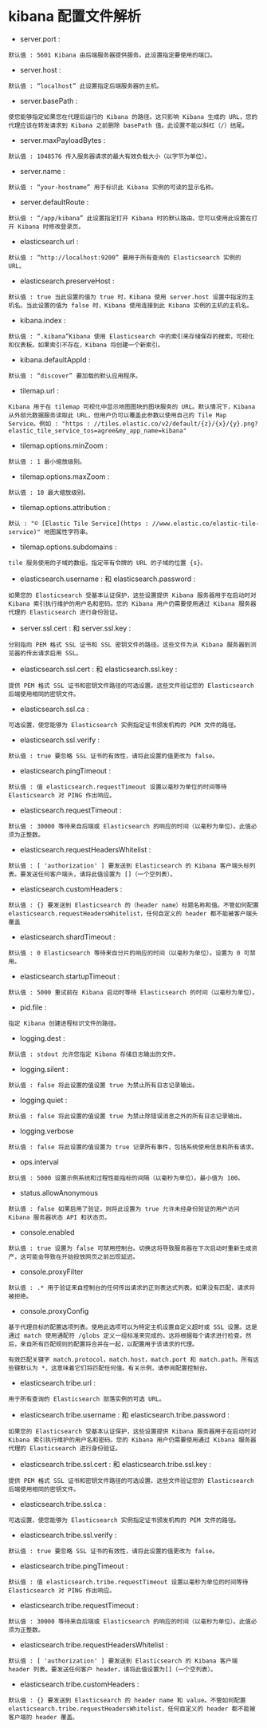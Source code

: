 kibana 配置文件解析
===
* server.port :
```
默认值 : 5601 Kibana 由后端服务器提供服务。此设置指定要使用的端口。
```
* server.host :
```
默认值 : “localhost” 此设置指定后端服务器的主机。
```
* server.basePath :
```
使您能够指定如果您在代理后运行的 Kibana 的路径。这只影响 Kibana 生成的 URL，您的代理应该在转发请求到 Kibana 之前删除 basePath 值。此设置不能以斜杠（/）结尾。
```
* server.maxPayloadBytes :
```
默认值 : 1048576 传入服务器请求的最大有效负载大小（以字节为单位）。
```
* server.name :
```
默认值 : “your-hostname” 用于标识此 Kibana 实例的可读的显示名称。
```
* server.defaultRoute :
```
默认值 : “/app/kibana” 此设置指定打开 Kibana 时的默认路由。您可以使用此设置在打开 Kibana 时修改登录页。
```
* elasticsearch.url :
```
默认值 : “http://localhost:9200” 要用于所有查询的 Elasticsearch 实例的 URL。
```
* elasticsearch.preserveHost :
```
默认值 : true 当此设置的值为 true 时，Kibana 使用 server.host 设置中指定的主机名。当此设置的值为 false 时，Kibana 使用连接到此 Kibana 实例的主机的主机名。
```
* kibana.index :
```
默认值 : “.kibana”Kibana 使用 Elasticsearch 中的索引来存储保存的搜索，可视化和仪表板。如果索引不存在，Kibana 将创建一个新索引。
```
* kibana.defaultAppId :
```
默认值 : “discover” 要加载的默认应用程序。
```
* tilemap.url :
```
Kibana 用于在 tilemap 可视化中显示地图图块的图块服务的 URL。默认情况下，Kibana 从外部元数据服务读取此 URL，但用户仍可以覆盖此参数以使用自己的 Tile Map Service。例如 : "https : //tiles.elastic.co/v2/default/{z}/{x}/{y}.png?elastic_tile_service_tos=agree&my_app_name=kibana"
```
* tilemap.options.minZoom :
```
默认值 : 1 最小缩放级别。
```
* tilemap.options.maxZoom :
```
默认值 : 10 最大缩放级别。
```
* tilemap.options.attribution :
```
默认 : "© [Elastic Tile Service](https : //www.elastic.co/elastic-tile-service)" 地图属性字符串。
```
* tilemap.options.subdomains :
```
tile 服务使用的子域的数组。指定带有令牌的 URL 的子域的位置 {s}。
```
* elasticsearch.username :  和 elasticsearch.password :
```
如果您的 Elasticsearch 受基本认证保护，这些设置提供 Kibana 服务器用于在启动时对 Kibana 索引执行维护的用户名和密码。您的 Kibana 用户仍需要使用通过 Kibana 服务器代理的 Elasticsearch 进行身份验证。
```
* server.ssl.cert :  和 server.ssl.key :
```
分别指向 PEM 格式 SSL 证书和 SSL 密钥文件的路径。这些文件为从 Kibana 服务器到浏览器的传出请求启用 SSL。
```
* elasticsearch.ssl.cert :  和 elasticsearch.ssl.key :
```
提供 PEM 格式 SSL 证书和密钥文件路径的可选设置。这些文件验证您的 Elasticsearch 后端使用相同的密钥文件。
```
* elasticsearch.ssl.ca :
```
可选设置，使您能够为 Elasticsearch 实例指定证书颁发机构的 PEM 文件的路径。
```
* elasticsearch.ssl.verify :
```
默认值 : true 要忽略 SSL 证书的有效性，请将此设置的值更改为 false。
```
* elasticsearch.pingTimeout :
```
默认值 : 值 elasticsearch.requestTimeout 设置以毫秒为单位的时间等待 Elasticsearch 对 PING 作出响应。
```
* elasticsearch.requestTimeout :
```
默认值 : 30000 等待来自后端或 Elasticsearch 的响应的时间（以毫秒为单位）。此值必须为正整数。
```
* elasticsearch.requestHeadersWhitelist :
```
默认值 : [ 'authorization' ] 要发送到 Elasticsearch 的 Kibana 客户端头标列表。要发送任何客户端头，请将此值设置为 []（一个空列表）。
```
* elasticsearch.customHeaders :
```
默认值 : {} 要发送到 Elasticsearch 的（header name）标题名称和值。不管如何配置 elasticsearch.requestHeadersWhitelist，任何自定义的 header 都不能被客户端头覆盖
```
* elasticsearch.shardTimeout :
```
默认值 : 0 Elasticsearch 等待来自分片的响应的时间（以毫秒为单位）。设置为 0 可禁用。
```
* elasticsearch.startupTimeout :
```
默认值 : 5000 重试前在 Kibana 启动时等待 Elasticsearch 的时间（以毫秒为单位）。
```
* pid.file :
```
指定 Kibana 创建进程标识文件的路径。
```
* logging.dest :
```
默认值 : stdout 允许您指定 Kibana 存储日志输出的文件。
```
* logging.silent :
```
默认值 : false 将此设置的值设置 true 为禁止所有日志记录输出。
```
* logging.quiet :
```
默认值 : false 将此设置的值设置 true 为禁止除错误消息之外的所有日志记录输出。
```
* logging.verbose
```
默认值 : false 将此设置的值设置为 true 记录所有事件，包括系统使用信息和所有请求。
```
* ops.interval
```
默认值 : 5000 设置示例系统和过程性能指标的间隔（以毫秒为单位）。最小值为 100。
```
* status.allowAnonymous
```
默认值 : false 如果启用了验证，则将此设置为 true 允许未经身份验证的用户访问 Kibana 服务器状态 API 和状态页。
```
* console.enabled
```
默认值 : true 设置为 false 可禁用控制台。切换这将导致服务器在下次启动时重新生成资产，这可能会导致在开始投放网页之前出现延迟。
```
* console.proxyFilter
```
默认值 : .* 用于验证来自控制台的任何传出请求的正则表达式列表。如果没有匹配，请求将被拒绝。
```
* console.proxyConfig
```
基于代理目标的配置选项列表。使用此选项可以为特定主机设置自定义超时或 SSL 设置。这是通过 match 使用通配符 /globs 定义一组标准来完成的，这将根据每个请求进行检查。然后，来自所有匹配规则的配置将合并在一起，以配置用于该请求的代理。

有效匹配关键字 match.protocol，match.host，match.port 和 match.path。所有这些键默认为 *，这意味着它们将匹配任何值。有关示例，请参阅配置控制台。
```
* elasticsearch.tribe.url :
```
用于所有查询的 Elasticsearch 部落实例的可选 URL。
```
* elasticsearch.tribe.username :  和 elasticsearch.tribe.password :
```
如果您的 Elasticsearch 受基本认证保护，这些设置提供 Kibana 服务器用于在启动时对 Kibana 索引执行维护的用户名和密码。您的 Kibana 用户仍需要使用通过 Kibana 服务器代理的 Elasticsearch 进行身份验证。
```
* elasticsearch.tribe.ssl.cert :  和 elasticsearch.tribe.ssl.key :
```
提供 PEM 格式 SSL 证书和密钥文件路径的可选设置。这些文件验证您的 Elasticsearch 后端使用相同的密钥文件。
```
* elasticsearch.tribe.ssl.ca :
```
可选设置，使您能够为 Elasticsearch 实例指定证书颁发机构的 PEM 文件的路径。
```
* elasticsearch.tribe.ssl.verify :
```
默认值 : true 要忽略 SSL 证书的有效性，请将此设置的值更改为 false。
```
* elasticsearch.tribe.pingTimeout :
```
默认值 : 值 elasticsearch.tribe.requestTimeout 设置以毫秒为单位的时间等待 Elasticsearch 对 PING 作出响应。
```
* elasticsearch.tribe.requestTimeout :
```
默认值 : 30000 等待来自后端或 Elasticsearch 的响应的时间（以毫秒为单位）。此值必须为正整数。
```
* elasticsearch.tribe.requestHeadersWhitelist :
```
默认值 : [ 'authorization' ] 要发送到 Elasticsearch 的 Kibana 客户端 header 列表。要发送任何客户 header，请将此值设置为[]（一个空列表）。
```
* elasticsearch.tribe.customHeaders :
```
默认值 : {} 要发送到 Elasticsearch 的 header name 和 value。不管如何配置 elasticsearch.tribe.requestHeadersWhitelist，任何自定义的 header 都不能被客户端的 header 覆盖。
```